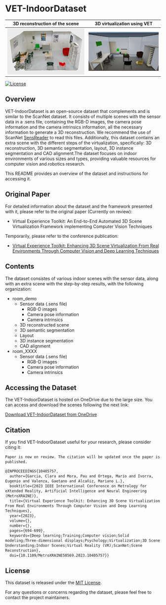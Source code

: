 # VET-IndoorDataset

3D reconstruction of the scene | 3D virtualization using VET
:-------------------------:|:-------------------------:
|![Figure 1](./Images/room_cut.png)|![Figure 2](./Images/final_scene_VR.png)|

[![License](https://img.shields.io/badge/License-MIT-blue.svg)](https://github.com/Pamogar/VET-IndoorDataset/blob/main/LICENSE.txt)

## Overview
VET-IndoorDataset is an open-source dataset that complements and is similar to the ScanNet dataset. It consists of multiple scenes with the
sensor data in a .sens file, containing the RGB-D images, the camera pose information and the camera intrinsics information, all the necessary information to generate a 3D reconstruction.
We recommend the use of ScanNet [SensReader](https://github.com/ScanNet/ScanNet/tree/master/SensReader) to read this files. Additionally, this
dataset contains an extra scene with the different steps of the virtualization, specifically: 3D reconstruction, 3D semantic
segmentation, layout, 3D instance segmentation and CAD alignment.The dataset focuses on indoor
environments of various sizes and types, providing valuable resources for computer vision and robotics research.

This README provides an overview of the dataset and instructions for accessing it.


## Original Paper
For detailed information about the dataset and the framework presented with it, please refer to the original paper (Currently on review):
- Virtual Experience Toolkit: An End-to-End Automated 3D Scene Virtualization Framework implementing Computer Vision Techniques

Temporarily, please refer to the conference publication:
- [Virtual Experience Toolkit: Enhancing 3D Scene Virtualization From Real Environments Through Computer Vision and Deep Learning Techniques](https://ieeexplore.ieee.org/abstract/document/10405757)

## Contents
The dataset consistes of various indoor scenes with the sensor data, along with an extra scene with the step-by-step results, with the following organization:
- room_demo
	- Sensor data (.sens file)
		- RGB-D images
		- Camera pose information
		- Camera intrinsics
	- 3D reconstructed scene
	- 3D semantic segmentation
	- Layout
	- 3D instance segmentation
	- CAD alignment
 - room_XXXX
 	- Sensor data (.sens file)
   		- RGB-D images
		- Camera pose information
		- Camera intrinsics

## Accessing the Dataset
The VET-IndoorDataset is hosted on OneDrive due to the large size. You can access and download the scenes following the next link:

[Download VET-IndoorDataset from OneDrive](https://upvedues-my.sharepoint.com/:f:/g/personal/pamogar_upv_edu_es/EkXtIVKaAltNkaleXeFLfZABZpTvqg6BDXhUDPDmm410qw?e=45wBNp)

## Citation
If you find VET-IndoorDataset useful for your research, please consider citing it:

```
Paper is now on review. The citation will be updated once the paper is published.
```

```
@INPROCEEDINGS{10405757,
  author={Garcia, Clara and Mora, Pau and Ortega, Mario and Ivorra, Eugenio and Valenza, Gaetano and Alcañiz, Mariano L.},
  booktitle={2023 IEEE International Conference on Metrology for eXtended Reality, Artificial Intelligence and Neural Engineering (MetroXRAINE)}, 
  title={Virtual Experience Toolkit: Enhancing 3D Scene Virtualization From Real Environments Through Computer Vision and Deep Learning Techniques}, 
  year={2023},
  volume={},
  number={},
  pages={694-699},
  keywords={Deep learning;Training;Computer vision;Solid modeling;Three-dimensional displays;Psychology;Virtualization;3D Scene Understanding;Indoor Scenes;Virtual Reality (VR);ScanNet;Scene Reconstruction},
  doi={10.1109/MetroXRAINE58569.2023.10405757}}
```

## License
This dataset is released under the [MIT License](https://github.com/Pamogar/VET-IndoorDataset/blob/main/LICENSE).


For any questions or concerns regarding the dataset, please feel free to contact the project maintainers.
